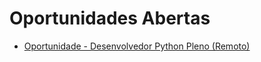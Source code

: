# Oportunidades Abertas

* [Oportunidade - Desenvolvedor Python Pleno (Remoto)
](https://github.com/7rc/work-at-retake/blob/main/desenvolvedor-python-pleno.md)
